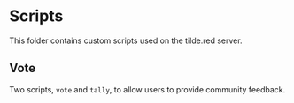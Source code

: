 Scripts
=======
This folder contains custom scripts used on the tilde.red server.

Vote
----
Two scripts, `vote` and `tally`, to allow users to provide community feedback.
